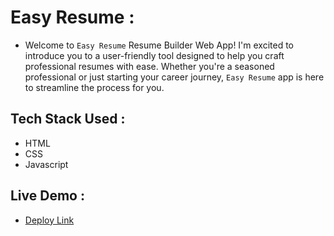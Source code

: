 # Easy Resume :

- Welcome to `Easy Resume` Resume Builder Web App! I'm excited to introduce you to a user-friendly tool designed to help you craft professional resumes with ease. Whether you're a seasoned professional or just starting your career journey, `Easy Resume` app is here to streamline the process for you.

## Tech Stack Used :

- HTML
- CSS
- Javascript

## Live Demo :

- [Deploy Link](https://easy-resume-web.netlify.app/)

